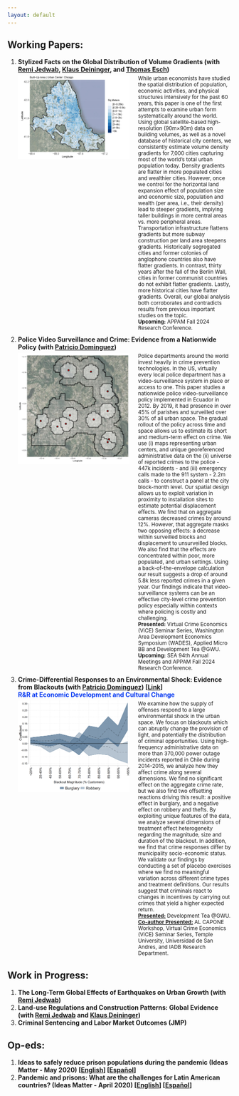 ```yaml
---
layout: default
---
```


## Working Papers:
<ol>
      <li>
        <strong style="margin-bottom: 5px; display: block;">Stylized Facts on the Global Distribution of Volume Gradients (with <a href="https://www.remijedwab.com/">Remi Jedwab</a>, <a href="https://www.worldbank.org/en/about/people/k/klaus-deininger">Klaus Deininger</a>, and <a href="https://scholar.google.de/citations?user=g2OVq2cAAAAJ&hl=de">Thomas Esch</a>)</strong>
        <div style="display: flex; align-items: flex-start; margin-bottom: 10px;">
            <img src="files/are_Chicago.jpg" alt="Stylized Facts on the Global Distribution of Volume Gradients" style="width: 250px; margin-right: 10px;">
            <small style="margin-left: 10px;">While urban economists have studied the spatial distribution of population, economic activities, and physical structures intensively for the past 60 years, this paper is one of the first attempts to examine urban form systematically around the world. Using global satellite-based high-resolution (90m×90m) data on building volumes, as well as a novel database of historical city centers, we consistently estimate volume density gradients for 7,000 cities capturing most of the world’s total urban population today. Density gradients are flatter in more populated cities and wealthier cities. However, once we control for the horizontal land expansion effect of population size and economic size, population and wealth (per area, i.e., their density) lead to steeper gradients, implying taller buildings in more central areas vs. more peripheral areas. Transportation infrastructure flattens gradients but more subway construction per land area steepens gradients. Historically segregated cities and former colonies of anglophone countries also have flatter gradients. In contrast, thirty years after the fall of the Berlin Wall, cities in former communist countries do not exhibit flatter gradients. Lastly, more historical cities have flatter gradients. Overall, our global analysis both corroborates and contradicts results from previous important studies on the topic.
            <br><strong>Upcoming:</strong> APPAM Fall 2024 Research Conference. </small>
        </div>
    </li>
    <li>
        <strong style="margin-bottom: 5px; display: block;">Police Video Surveillance and Crime: Evidence from a Nationwide Policy (with <a href="https://sites.google.com/site/pdomingr/">Patricio Dominguez</a>) </strong>
        <div style="display: flex; align-items: flex-start; margin-bottom: 10px;">
            <img src="files/grid_Tumbaco.jpg" alt="Police-Monitored Cameras and Crime" style="width: 250px; margin-right: 10px;">
            <small style="margin-left: 10px;">Police departments around the world invest heavily in crime prevention technologies. In the US, virtually every local police department has a video-surveillance system in place or access to one. This paper studies a nationwide police video-surveillance policy implemented in Ecuador in 2012. By 2019, it had presence in over 45% of parishes and surveilled over 30% of all urban space. The gradual rollout of the policy across time and space allows us to estimate its short and medium-term effect on crime. We use (i) maps representing urban centers, and unique georeferenced administrative data on the (ii) universe of reported crimes to the police - 447k incidents - and (iii) emergency calls made to the 911 system - 2.2m calls - to construct a panel at the city block-month level. Our spatial design allows us to exploit variation in proximity to installation sites to estimate potential displacement effects. We find that on aggregate cameras decreased crimes by around 12%. However, that aggregate masks two opposing effects: a decrease within surveilled blocks and displacement to unsurveilled blocks. We also find that the effects are concentrated within poor, more populated, and urban settings. Using a back-of-the-envelope calculation our result suggests a drop of around 5.8k less reported crimes in a given year. Our findings indicate that video-surveillance systems can be an effective city-level crime prevention policy especially within contexts where policing is costly and challenging.
            <br><strong>Presented:</strong> Virtual Crime Economics (ViCE) Seminar Series, Washington Area Development Economics Symposium (WADES), Applied Micro BB and Development Tea @GWU.
            <br><strong>Upcoming:</strong> SEA 94th Annual Meetings and APPAM Fall 2024 Research Conference. </small>
        </div>
    </li>
        <li>
        <strong style="margin-bottom: 0px; display: block;">Crime-Differential Responses to an Environmental Shock: Evidence from Blackouts (with <a href="https://sites.google.com/site/pdomingr/">Patricio Dominguez</a>) [<a href="https://papers.ssrn.com/sol3/papers.cfm?abstract_id=4921694">Link</a>]</strong> 
<strong style="margin-bottom: 5px; color:#0437F2; display: block;"> R&R at Economic Development and Cultural Change </strong>
        <div style="display: flex; align-items: flex-start; margin-bottom: 10px;">
            <img src="files/coefplot_housepop_buvsro.png" alt="Crime-Differential Responses to an Environmental Shock" style="width: 250px; margin-right: 10px;">
            <small style="margin-left: 10px;">We examine how the supply of offenses respond to a large environmental shock in the urban space. We focus on blackouts which can abruptly change the provision of light, and potentially the distribution of criminal opportunities. Using high-frequency administrative data on more than 370,000 power outage incidents reported in Chile during 2014-2015, we analyze how they affect crime along several dimensions. We find no significant effect on the aggregate crime rate, but we also find two offsetting reactions driving this result: a positive effect in burglary, and a negative effect on robbery and thefts. By exploiting unique features of the data, we analyze several dimensions of treatment effect heterogeneity regarding the magnitude, size and duration of the blackout. In addition, we find that crime responses differ by municipality socio-economic status. We validate our findings by conducting a set of placebo exercises where we find no meaningful variation across different crime types and treatment definitions. Our results suggest that criminals react to changes in incentives by carrying out crimes that yield a higher expected return.
            <br style="margin-top: 5px;"><strong><u>Presented:</u></strong> Development Tea @GWU.
            <br><strong><u>Co-author Presented:</u></strong> AL CAPONE Workshop, Virtual Crime Economics (ViCE) Seminar Series, Temple University, Universidad de San Andres, and IADB Research Department.</small>
        </div>
    </li>
</ol>

## Work in Progress:
<ol>
    <li><strong style="display: block;">The Long-Term Global Effects of Earthquakes on Urban Growth (with <a href="https://www.remijedwab.com/">Remi Jedwab</a>)</strong></li>
    <li><strong style="display: block;">Land-use Regulations and Construction Patterns: Global Evidence (with <a href="https://www.remijedwab.com/">Remi Jedwab</a> and <a href="https://www.worldbank.org/en/about/people/k/klaus-deininger">Klaus Deininger</a>)</strong></li>
    <li><strong style="display: block;">Criminal Sentencing and Labor Market Outcomes (JMP)</strong></li>
</ol>

## Op-eds:

<ol>
    <li><strong style="display: block;">Ideas to safely reduce prison populations during the pandemic (Ideas Matter - May 2020)
        [<a href="https://blogs.iadb.org/ideas-matter/en/ideas-to-safely-reduce-prison-populations-during-the-pandemic/">English</a>]
        [<a href="https://blogs.iadb.org/ideas-que-cuentan/es/ideas-para-reducir-la-poblacion-carcelaria-de-manera-segura-ante-la-pandemia/">Español</a>]</strong></li>
    <li><strong style="display: block;">Pandemic and prisons: What are the challenges for Latin American countries? (Ideas Matter - April 2020)
        [<a href="https://blogs.iadb.org/ideas-matter/en/pandemic-and-prisons-what-are-the-challenges-for-latin-american-governments/">English</a>]
        [<a href="https://blogs.iadb.org/ideas-que-cuentan/es/la-pandemia-y-las-prisiones-cuales-son-los-desafios-para-los-gobiernos-de-america-latina/">Español</a>]</strong></li>
</ol>

